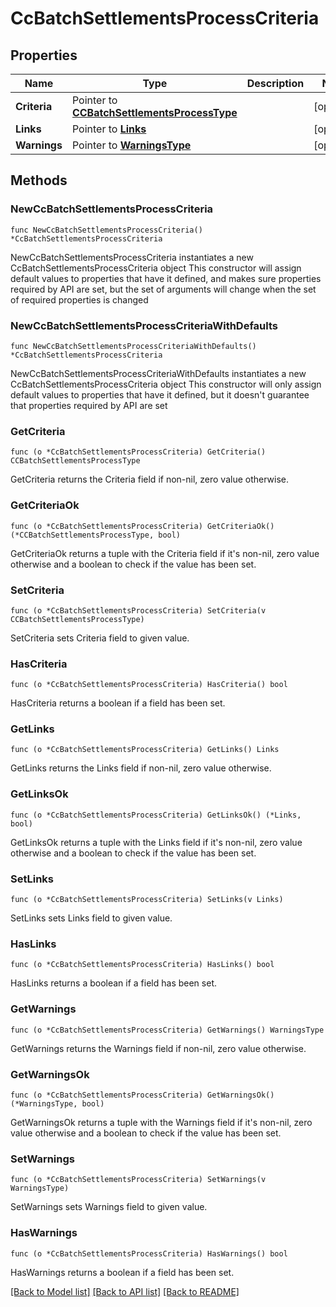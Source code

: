 # CcBatchSettlementsProcessCriteria

## Properties

Name | Type | Description | Notes
------------ | ------------- | ------------- | -------------
**Criteria** | Pointer to [**CCBatchSettlementsProcessType**](CCBatchSettlementsProcessType.md) |  | [optional] 
**Links** | Pointer to [**Links**](Links.md) |  | [optional] 
**Warnings** | Pointer to [**WarningsType**](WarningsType.md) |  | [optional] 

## Methods

### NewCcBatchSettlementsProcessCriteria

`func NewCcBatchSettlementsProcessCriteria() *CcBatchSettlementsProcessCriteria`

NewCcBatchSettlementsProcessCriteria instantiates a new CcBatchSettlementsProcessCriteria object
This constructor will assign default values to properties that have it defined,
and makes sure properties required by API are set, but the set of arguments
will change when the set of required properties is changed

### NewCcBatchSettlementsProcessCriteriaWithDefaults

`func NewCcBatchSettlementsProcessCriteriaWithDefaults() *CcBatchSettlementsProcessCriteria`

NewCcBatchSettlementsProcessCriteriaWithDefaults instantiates a new CcBatchSettlementsProcessCriteria object
This constructor will only assign default values to properties that have it defined,
but it doesn't guarantee that properties required by API are set

### GetCriteria

`func (o *CcBatchSettlementsProcessCriteria) GetCriteria() CCBatchSettlementsProcessType`

GetCriteria returns the Criteria field if non-nil, zero value otherwise.

### GetCriteriaOk

`func (o *CcBatchSettlementsProcessCriteria) GetCriteriaOk() (*CCBatchSettlementsProcessType, bool)`

GetCriteriaOk returns a tuple with the Criteria field if it's non-nil, zero value otherwise
and a boolean to check if the value has been set.

### SetCriteria

`func (o *CcBatchSettlementsProcessCriteria) SetCriteria(v CCBatchSettlementsProcessType)`

SetCriteria sets Criteria field to given value.

### HasCriteria

`func (o *CcBatchSettlementsProcessCriteria) HasCriteria() bool`

HasCriteria returns a boolean if a field has been set.

### GetLinks

`func (o *CcBatchSettlementsProcessCriteria) GetLinks() Links`

GetLinks returns the Links field if non-nil, zero value otherwise.

### GetLinksOk

`func (o *CcBatchSettlementsProcessCriteria) GetLinksOk() (*Links, bool)`

GetLinksOk returns a tuple with the Links field if it's non-nil, zero value otherwise
and a boolean to check if the value has been set.

### SetLinks

`func (o *CcBatchSettlementsProcessCriteria) SetLinks(v Links)`

SetLinks sets Links field to given value.

### HasLinks

`func (o *CcBatchSettlementsProcessCriteria) HasLinks() bool`

HasLinks returns a boolean if a field has been set.

### GetWarnings

`func (o *CcBatchSettlementsProcessCriteria) GetWarnings() WarningsType`

GetWarnings returns the Warnings field if non-nil, zero value otherwise.

### GetWarningsOk

`func (o *CcBatchSettlementsProcessCriteria) GetWarningsOk() (*WarningsType, bool)`

GetWarningsOk returns a tuple with the Warnings field if it's non-nil, zero value otherwise
and a boolean to check if the value has been set.

### SetWarnings

`func (o *CcBatchSettlementsProcessCriteria) SetWarnings(v WarningsType)`

SetWarnings sets Warnings field to given value.

### HasWarnings

`func (o *CcBatchSettlementsProcessCriteria) HasWarnings() bool`

HasWarnings returns a boolean if a field has been set.


[[Back to Model list]](../README.md#documentation-for-models) [[Back to API list]](../README.md#documentation-for-api-endpoints) [[Back to README]](../README.md)


